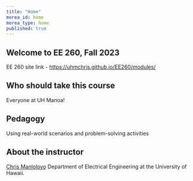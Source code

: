 ```yaml
---
title: "Home"
morea_id: home
morea_type: home
published: true
---
```



## Welcome to EE 260, Fall 2023

EE 260  site link - <a href="https://uhmchris.github.io/EE260/modules/"> https://uhmchris.github.io/EE260/modules/</a>



## Who should take this course

Everyone at UH Manoa!



## Pedagogy

Using real-world scenarios and problem-solving activities




## About the instructor

[Chris Manloloyo](https://github.com/uhmchris) Department of Electrical Engineering at the University of Hawaii.
